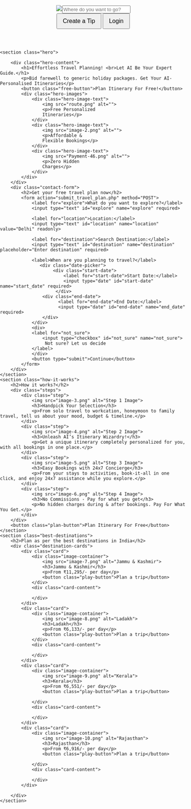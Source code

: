 <!DOCTYPE html>
<html lang="en">
<head>
    <meta charset="UTF-8">
    <meta name="viewport" content="width=device-width, initial-scale=1.0">
    <title>The Tarzan Way</title>
    <link rel="stylesheet" href="styles.css">
</head>
<style>
    body {
    font-family: Arial, sans-serif;
    margin: 0;
    padding: 0;
    box-sizing: border-box;
}

header {
    display: flex;
    justify-content: space-between;
    align-items: center;
    padding: 10px 20px;
    background-color: #f8f8f8;
    box-shadow: 0 2px 4px rgba(0, 0, 0, 0.1);
}

.logo img {
    height: 60px;
    padding-left: 50px;
    width: 100%;
}

.search input {
    padding: 5px;
    font-size: 16px;
}

.header-buttons {
    display: flex;
    gap: 10px;
}

.header-buttons .tip-button{
    background-color: yellow;
    color: black;
    border: solid;
    border-radius: 10px;
    border-color: black;
}

.header-buttons .tip-button:hover{
    background-color: black;
    color: white;
}
.header-buttons button {
    padding: 10px 15px;
    font-size: 16px;
    cursor: pointer;
}

.hero {
    display: flex;
    align-items: center;
    justify-content: space-between;
    padding: 60px;
    margin-top:0 ;
    background-image: url('beach-image.png');
    background-size: cover;
    background-position: center;
    color: white;
    text-shadow: 2px 2px 4px rgba(0, 0, 0, 0.5);
    
}

.hero-content {
    max-width: 50%;
}

.hero-content h1 {
    font-size: 45px;
    margin-top: 0;
    margin-bottom: 1rem;
}

.hero-content p {
    font-size: 30px;
}

.hero-content .free-button {
    padding: 10px 20px;
    font-size: 20px;
    background-color: yellow;
    border: solid;
    color: black;
    border-radius: 5px;
    border-color: black;
    cursor: pointer;
}
.hero-content .free-button:hover{
    background-color: black;
    color:white;
    
}
.contact-form {
    max-width: 40%;
    background-color: #faf8f5;
    padding: 20px;
    border-radius: 8px;
    color: black;
}

.contact-form h2 {
    font-size: 28px;
    margin-bottom: 10px;
}

.contact-form label {
    display: block;
    margin: 10px 0 5px;
}

.contact-form input,
.contact-form textarea {
    width: 90%;
    padding: 10px;
    margin-bottom: 10px;
    border: 1px solid #ccc;
    border-radius: 4px;
}

.dates {
    display: flex;
    justify-content: space-between;
}

.dates .start-date,
.dates .end-date {
    width: 48%;
}

.contact-form button {
    padding: 10px 15px;
    font-size: 16px;
    background-color: yellow;
    border: solid;
    color: black;
    cursor: pointer;
    width:90%;
    border-radius: 10px;
    margin-left: 20px;
    border-color: black;
}
.contact-form button:hover{
    background-color: black;
    color: white;
}

.contact-form label[for="not_sure"] {
    display: flex;
    align-items: center;
    gap: 10px;
    margin-top: 10px;
}
.date-picker{
    display: flex;
}
.date-picker .start-date{
    width: 46%;
    
}
.date-picker .end-date {
    width: 46%;
    padding-left:40px;

}
.checkbox{
    width:20px;
}

.not_sure .checkbox{
    display: flex;
    width:20px;
}

.search img{
    height: 20px;
}
.hero-images {
    display: flex;
    gap: 20px;
    margin-top: 20px;
}

.hero-image-text {
    display: flex;
    flex-direction: column;
    align-items: center;
    text-align: center;
}

.hero-image-text img {
    width: 100px;
    height: auto;
}

.hero-image-text p {
    margin-top: 10px;
    font-size: 18px;
    color: white;
    text-shadow: 2px 2px 4px rgba(0, 0, 0, 0.5);
}

.how-it-works {
    text-align: center;
    padding: 50px 20px;
    background-color: #fff;
}

.how-it-works h2 {
    font-size: 32px;
    margin-bottom: 30px;
    text-align: left;
}

.steps {
    display: flex;
    justify-content: space-around;
    flex-wrap: wrap;
}

.step {
    flex: 1;
    max-width: 250px;
    margin: 20px;
    text-align: center;
}

.step img {
    width: 100px;
    height: auto;
}

.step h3 {
    font-size: 20px;
    margin: 10px 0;
}

.step p {
    font-size: 16px;
    color: #666;
}

.plan-button {
    padding: 15px 30px;
    font-size: 18px;
    background-color: yellow;
    color: black;
    border: none;
    cursor: pointer;
    margin-top: 30px;
    border: solid;
    border-radius: 5px;
    border-color: black;
}
.plan-button:hover{
    background-color: black;
    color: white;
    
}
.best-destinations {
    padding: 50px 20px;
    background-color: #fff;
    text-align: center;
}

.best-destinations h2 {
    font-size: 32px;
    margin-bottom: 30px;
    text-align: left;
}

.destination-cards {
    display: flex;
    justify-content: space-around;
    flex-wrap: wrap;
}

.card {
    background-color: #f8f8f8;
    border-radius: 10px;
    overflow: hidden;
    margin: 20px;
    max-width: 300px;
    box-shadow: 0 2px 4px rgba(0, 0, 0, 0.1);
    text-align: left;
}

.image-container {
    position: relative;
}

.image-container img {
    width: 100%;
    height: auto;
}

.play-button {
    position: absolute;
    top: 69%;
    left: 46%;
    font-size: 20px;
    width:120px;
    transform: translate(-50%, -50%);
    color: black;
    opacity: 0;
    background-color: yellow;
    font-size: 20px;
    transition: opacity 0.3s;
    pointer-events: none;
    border: solid;
    border-color: black;
    border-radius: 10px;
}

.card:hover .play-button {
    opacity: 1;
    pointer-events: auto;
}

.card-content {
    padding: 20px;
}

.card-content h3 {
    font-size: 20px;
    margin-bottom: 10px;
}

.card-content p {
    font-size: 16px;
    color: #666;
}

.plan-trip {
    display: block;
    width: 100%;
    padding: 10px 0;
    background-color: #ff7f50;
    color: white;
    border: solid;
    border-color: black;
    cursor: pointer;
    text-align: center;
    margin-top: 10px;
    border-radius: 10px;
}
</style>
<body>
    <header>
        <div class="logo">
            <img src="logo.png" alt="">
        </div>
        <div class="search">
        <img src="search.png"><input type="text" placeholder="Where do you want to go?" id="search-input">
        </div>
        <div class="header-buttons">
            <button class="tip-button">Create a Tip</button>
            <button class="login-button">Login</button>
        </div>
    </header>

    <section class="hero">
    
        <div class="hero-content">
            <h1>Effortless Travel Planning! <br>Let AI Be Your Expert Guide.</h1> 
            <p>Bid farewell to generic holiday packages. Get Your AI-Personalised Itineraries</p>
            <button class="free-button">Plan Itinerary For Free!</button>
            <div class="hero-images">
                <div class="hero-image-text">
                    <img src="route.png" alt="">
                    <p>Free Personalized
                    Itineraries</p>
                </div>
                <div class="hero-image-text">
                    <img src="image-2.png" alt="">
                    <p>Affordable &
                    Flexible Bookings</p>
                </div>
                <div class="hero-image-text">
                    <img src="Payment-46.png" alt="">
                    <p>Zero Hidden
                    Charges</p>
                </div>
            </div>
        </div>
        <div class="contact-form">
            <h2>Get your free travel plan now</h2>
            <form action="submit_travel_plan.php" method="POST">
                <label for="explore">What do you want to explore?</label>
                <input type="text" id="explore" name="explore" required>

                <label for="location">Location:</label>
                <input type="text" id="location" name="location" value="Delhi" readonly>

                <label for="destination">Search Destination:</label>
                <input type="text" id="destination" name="destination" placeholder="Enter destination" required>

                <label>When are you planning to travel?</label>
                   <div class="date-picker">
                        <div class="start-date">
                            <label for="start-date">Start Date:</label>
                            <input type="date" id="start-date" name="start_date" required>
                         </div>
                    <div class="end-date">
                          <label for="end-date">End Date:</label>
                          <input type="date" id="end-date" name="end_date" required>
                    </div>
                </div>
                <div>
                <label for="not_sure">
                    <input type="checkbox" id="not_sure" name="not_sure">
                     Not sure? Let us decide
                </label>
                </div>
                <button type="submit">Continue</button>
            </form>
        </div>
    </section>
    <section class="how-it-works">
        <h2>How it works?</h2>
        <div class="steps">
            <div class="step">
                <img src="image-3.png" alt="Step 1 Image">
                <h3>Handpick Your Selection</h3>
                <p>From solo travel to workcation, honeymoon to family travel, tell us about your mood, budget & timeline.</p>
            </div>
            <div class="step">
                <img src="image-4.png" alt="Step 2 Image">
                <h3>Unleash AI’s Itinerary Wizardry!</h3>
                <p>Get a unique itinerary completely personalized for you, with all bookings in one place.</p>
            </div>
            <div class="step">
                <img src="image-5.png" alt="Step 3 Image">
                <h3>Easy Bookings with 24x7 Concierge</h3>
                <p>From your stays to activities, book-it-all in one click, and enjoy 24x7 assistance while you explore.</p>
            </div>
            <div class="step">
                <img src="image-6.png" alt="Step 4 Image">
                <h3>No Commissions - Pay for what you get</h3>
                <p>No hidden charges during & after bookings. Pay For What You Get.</p>
            </div>
        </div>
        <button class="plan-button">Plan Itinerary For Free</button>
    </section>
    <section class="best-destinations">
        <h2>Plan as per the best destinations in India</h2>
        <div class="destination-cards">
            <div class="card">
                <div class="image-container">
                    <img src="image-7.png" alt="Jammu & Kashmir">
                    <h3>Jammu & Kashmir</h3>
                    <p>From ₹11,295/- per day</p>
                    <button class="play-button">Plan a trip</button>
                </div>
                <div class="card-content">
                    
                </div>
            </div>
            <div class="card">
                <div class="image-container">
                    <img src="image-8.png" alt="Ladakh">
                    <h3>Ladakh</h3>
                    <p>From ₹6,133/- per day</p>
                    <button class="play-button">Plan a trip</button>
                </div>
                <div class="card-content">
                    
                </div>
            </div>
            <div class="card">
                <div class="image-container">
                    <img src="image-9.png" alt="Kerala">
                    <h3>Kerala</h3>
                    <p>From ₹6,551/- per day</p>
                    <button class="play-button">Plan a trip</button>
                    
                </div>
                <div class="card-content">
                    
                </div>
            </div>
            <div class="card">
                <div class="image-container">
                    <img src="image-10.png" alt="Rajasthan">
                    <h3>Rajasthan</h3>
                    <p>From ₹6,916/- per day</p>
                    <button class="play-button">Plan a trip</button>
                    
                </div>
                <div class="card-content">
                    
                </div>
            </div>
            
        </div>
    </section>

</body>
</html>
